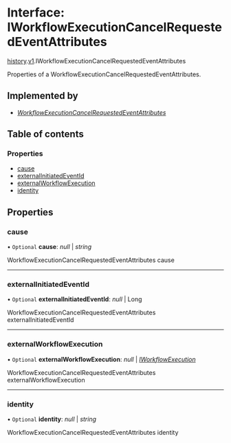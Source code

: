 # Interface: IWorkflowExecutionCancelRequestedEventAttributes

[history](../modules/proto.temporal.api.history.md).[v1](../modules/proto.temporal.api.history.v1.md).IWorkflowExecutionCancelRequestedEventAttributes

Properties of a WorkflowExecutionCancelRequestedEventAttributes.

## Implemented by

* [*WorkflowExecutionCancelRequestedEventAttributes*](../classes/proto.temporal.api.history.v1.workflowexecutioncancelrequestedeventattributes.md)

## Table of contents

### Properties

- [cause](proto.temporal.api.history.v1.iworkflowexecutioncancelrequestedeventattributes.md#cause)
- [externalInitiatedEventId](proto.temporal.api.history.v1.iworkflowexecutioncancelrequestedeventattributes.md#externalinitiatedeventid)
- [externalWorkflowExecution](proto.temporal.api.history.v1.iworkflowexecutioncancelrequestedeventattributes.md#externalworkflowexecution)
- [identity](proto.temporal.api.history.v1.iworkflowexecutioncancelrequestedeventattributes.md#identity)

## Properties

### cause

• `Optional` **cause**: *null* \| *string*

WorkflowExecutionCancelRequestedEventAttributes cause

___

### externalInitiatedEventId

• `Optional` **externalInitiatedEventId**: *null* \| Long

WorkflowExecutionCancelRequestedEventAttributes externalInitiatedEventId

___

### externalWorkflowExecution

• `Optional` **externalWorkflowExecution**: *null* \| [*IWorkflowExecution*](proto.temporal.api.common.v1.iworkflowexecution.md)

WorkflowExecutionCancelRequestedEventAttributes externalWorkflowExecution

___

### identity

• `Optional` **identity**: *null* \| *string*

WorkflowExecutionCancelRequestedEventAttributes identity
